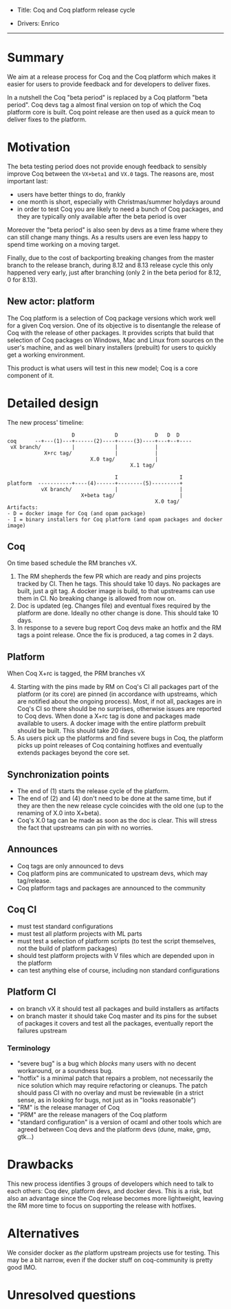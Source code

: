 - Title: Coq and Coq platform release cycle

- Drivers: Enrico

----

# Summary

We aim at a release process for Coq and the Coq platform which makes it
easier for users to provide feedback and for developers to deliver fixes.

In a nutshell the Coq "beta period" is replaced by a Coq platform "beta period".
Coq devs tag a almost final version on top of which the Coq platform core is
built. Coq point release are then used as a *quick* mean to deliver fixes
to the platform.

# Motivation

The beta testing period does not provide enough feedback to sensibly improve
Coq between the `VX+beta1` and `VX.0` tags. The reasons are, most important
last:
- users have better things to do, frankly
- one month is short, especially with Christmas/summer holydays around
- in order to test Coq you are likely to need a bunch of Coq packages, and they
  are typically only available after the beta period is over

Moreover the "beta period" is also seen by devs as a time frame where they can
still change many things. As a results users are even less happy to spend time
working on a moving target.

Finally, due to the cost of backporting breaking changes from the master
branch to the release branch, during 8.12 and 8.13 release cycle this only
happened very early, just after branching (only 2 in the beta period for 8.12,
0 for 8.13).

## New actor: platform

The Coq platform is a selection of Coq package versions which work well
for a given Coq version. One of its objective is to disentangle the release
of Coq with the release of other packages. It provides scripts that build
that selection of Coq packages on Windows, Mac and Linux from sources
on the user's machine, and as well binary installers (prebuilt) for users
to quickly get a working environment.

This product is what users will test in this new model; Coq is a core
component of it.

# Detailed design

The new process' timeline:
```
                     D             D            D   D  D
coq      --+---(1)---+------(2)----+-----(3)----+---+--+----
 vX branch/          |             |            |
            X+rc tag/              |            |
                           X.0 tag/             |
                                        X.1 tag/

                                   I                    I
platform  -----------+----(4)------+--------(5)---------+
           vX branch/              |                    |
                        X+beta tag/                     |
                                                X.0 tag/
Artifacts:
- D = docker image for Coq (and opam package)
- I = binary installers for Coq platform (and opam packages and docker image)
```

## Coq

On time based schedule the RM branches vX.

1. The RM shepherds the few PR which are ready and pins projects tracked by   CI. Then he tags. This should take 10 days. No packages are built, just a git
tag. A docker image is build, to that upstreams can use them in CI. No breaking change is allowed from now on.
2. Doc is updated (eg. Changes file) and eventual fixes required by the platform
are done. Ideally no other change is done. This should take 10 days.
3. In response to a severe bug report Coq devs make an hotfix and the RM tags a point release. Once the fix is produced, a tag comes in 2 days.

## Platform

When Coq X+rc is tagged, the PRM branches vX

4. Starting with the pins made by RM on Coq's CI all packages part of the platform (or its core) are pinned (in accordance with upstreams, which are notified about the ongoing process). Most, if not all, packages are in Coq's CI so there should be no surprises, otherwise issues are reported to Coq devs. When done a X+rc tag is done and packages made available to users. A docker image with the entire platform prebuilt should be built. This should take 20 days.
5. As users pick up the platforms and find severe bugs in Coq, the platform picks up point releases of Coq containing hotfixes and eventually extends packages beyond the core set.

## Synchronization points

- The end of (1) starts the release cycle of the platform.
- The end of (2) and (4) don't need to be done at the same time, but if they
  are then the new release cycle coincides with the old one (up to the
  renaming of X.0 into X+beta).
- Coq's X.0 tag can be made as soon as the doc is clear. This will stress the fact that upstreams can pin with no worries.

## Announces

- Coq tags are only announced to devs
- Coq platform pins are communicated to upstream devs, which may tag/release.
- Coq platform tags and packages are announced to the community

## Coq CI

- must test standard configurations
- must test all platform projects with ML parts
- must test a selection of platform scripts (to test the script themselves, not the build of platform packages)
- should test platform projects with V files which are depended upon in the platform
- can test anything else of course, including non standard configurations

## Platform CI

- on branch vX it should test all packages and build installers as artifacts
- on branch master it should take Coq master and its pins for the subset of packages it covers and test all the packages, eventually report the failures upstream

### Terminology
- "severe bug" is a bug which *blocks* many users with no decent workaround,
  or a soundness bug.
- "hotfix" is a minimal patch that repairs a problem, not necessarily the nice
  solution which may require refactoring or cleanups. The patch should pass CI
  with no overlay and must be reviewable (in a strict sense, as in looking for bugs, not just as in "looks reasonable")
- "RM" is the release manager of Coq
- "PRM" are the release managers of the Coq platform
- "standard configuration" is a version of ocaml and other tools which are agreed between Coq devs and the platform devs (dune, make, gmp, gtk...)

# Drawbacks

This new process identifies 3 groups of developers which need to talk to each others: Coq dev, platform devs, and docker devs. This is a risk, but also an
advantage since the Coq release becomes more lightweight, leaving the RM
more time to focus on supporting the release with hotfixes.

# Alternatives

We consider docker as *the* platform upstream projects use for testing.
This may be a bit narrow, even if the docker stuff on coq-community is
pretty good IMO.

# Unresolved questions


